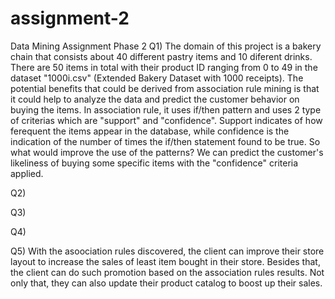 # assignment-2
Data Mining Assignment Phase 2
Q1) The domain of this project is a bakery chain that consists about 40 different pastry items and 10 diferent drinks. There are 50 items in total with their product ID ranging from 0 to 49 in the dataset "1000i.csv" (Extended Bakery Dataset with 1000 receipts). The potential benefits that could be derived from association rule mining is that it could help to analyze the data and predict the customer behavior on buying the items. In association rule, it uses if/then pattern and uses 2 type of criterias which are "support" and "confidence". Support indicates of how ferequent the items appear in the database, while confidence is the indication of the number of times the if/then statement found to be true. So what would improve the use of the patterns? We can predict the customer's likeliness of buying some specific items with the "confidence" criteria applied.

Q2)

Q3)

Q4)

Q5) With the asoociation rules discovered, the client can improve their store layout to increase the sales of least item bought in their store. Besides that, the client can do such promotion based on the association rules results. Not only that, they can also update their product catalog to boost up their sales.

